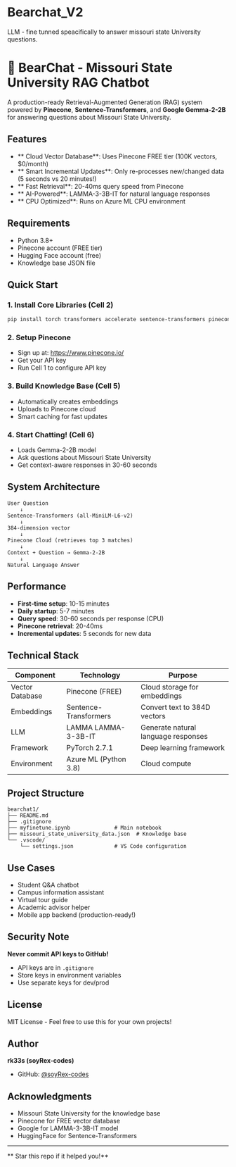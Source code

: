 # Bearchat_V2
LLM - fine tunned speacifically to answer missouri state University questions.

# 🐻 BearChat - Missouri State University RAG Chatbot

A production-ready Retrieval-Augmented Generation (RAG) system powered by **Pinecone**, **Sentence-Transformers**, and **Google Gemma-2-2B** for answering questions about Missouri State University.

## Features

- ** Cloud Vector Database**: Uses Pinecone FREE tier (100K vectors, $0/month)
- ** Smart Incremental Updates**: Only re-processes new/changed data (5 seconds vs 20 minutes!)
- ** Fast Retrieval**: 20-40ms query speed from Pinecone
- ** AI-Powered**: LAMMA-3-3B-IT for natural language responses
- ** CPU Optimized**: Runs on Azure ML CPU environment

## Requirements

- Python 3.8+
- Pinecone account (FREE tier)
- Hugging Face account (free)
- Knowledge base JSON file

## Quick Start

### 1. Install Core Libraries (Cell 2)
```bash
pip install torch transformers accelerate sentence-transformers pinecone-client
```

### 2. Setup Pinecone
- Sign up at: https://www.pinecone.io/
- Get your API key
- Run Cell 1 to configure API key

### 3. Build Knowledge Base (Cell 5)
- Automatically creates embeddings
- Uploads to Pinecone cloud
- Smart caching for fast updates

### 4. Start Chatting! (Cell 6)
- Loads Gemma-2-2B model
- Ask questions about Missouri State University
- Get context-aware responses in 30-60 seconds

## System Architecture

```
User Question
    ↓
Sentence-Transformers (all-MiniLM-L6-v2)
    ↓
384-dimension vector
    ↓
Pinecone Cloud (retrieves top 3 matches)
    ↓
Context + Question → Gemma-2-2B
    ↓
Natural Language Answer
```

## Performance

- **First-time setup**: 10-15 minutes
- **Daily startup**: 5-7 minutes
- **Query speed**: 30-60 seconds per response (CPU)
- **Pinecone retrieval**: 20-40ms
- **Incremental updates**: 5 seconds for new data

## Technical Stack

| Component | Technology | Purpose |
|-----------|-----------|---------|
| Vector Database | Pinecone (FREE) | Cloud storage for embeddings |
| Embeddings | Sentence-Transformers | Convert text to 384D vectors |
| LLM | LAMMA LAMMA-3-3B-IT | Generate natural language responses |
| Framework | PyTorch 2.7.1 | Deep learning framework |
| Environment | Azure ML (Python 3.8) | Cloud compute |

## Project Structure

```
bearchat1/
├── README.md
├── .gitignore
├── myfinetune.ipynb              # Main notebook
├── missouri_state_university_data.json  # Knowledge base
└── .vscode/
    └── settings.json             # VS Code configuration
```

## Use Cases

- Student Q&A chatbot
- Campus information assistant
- Virtual tour guide
- Academic advisor helper
- Mobile app backend (production-ready!)

## Security Note

 **Never commit API keys to GitHub!**
- API keys are in `.gitignore`
- Store keys in environment variables
- Use separate keys for dev/prod

## License

MIT License - Feel free to use this for your own projects!

## Author

**rk33s (soyRex-codes)**
- GitHub: [@soyRex-codes](https://github.com/soyRex-codes)

## Acknowledgments

- Missouri State University for the knowledge base
- Pinecone for FREE vector database
- Google for LAMMA-3-3B-IT model
- HuggingFace for Sentence-Transformers

---

** Star this repo if it helped you!**

